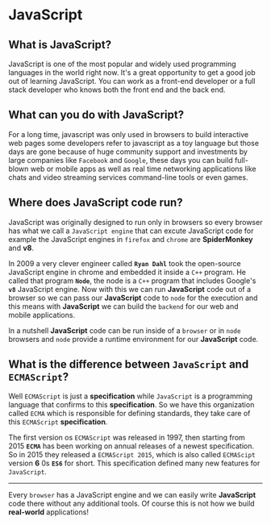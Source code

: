 # JavaScript
## What is JavaScript?
JavaScript is one of the most popular and widely used programming languages in the world right now. It's a great opportunity to get a good job out of learning JavaScript. You can work as a front-end developer or a full stack developer who knows both the front end and the back end.

## What can you do with JavaScript?
For a long time, javascript was only used in browsers to build interactive web pages some developers refer to javascript as a toy language but those days are gone because of huge community support and investments by large companies like `Facebook` and `Google`, these days you can build full-blown web or mobile apps as well as real time networking applications like chats and video streaming services command-line tools or even games.

## Where does JavaScript code run?
JavaScript was originally designed to run only in browsers so every browser has what we call a `JavaScript engine` that can excute JavaScript code for example the JavaScript engines in `firefox` and `chrome` are **SpiderMonkey** and **v8**.

In 2009 a very clever engineer called **`Ryan Dahl`** took the open-source JavaScript engine in chrome and embedded it inside a `C++` program. He called that program **`Node`**, the node is a `C++` program that includes Google's **`v8`** JavaScript engine. Now with this we can run **JavaScript** code out of a browser so we can pass our **JavaScript** code to `node` for the execution and this means with **JavaScript** we can build the `backend` for our web and mobile applications. 

In a nutshell **JavaScript** code can be run inside of a `browser` or in `node` browsers and `node` provide a runtime environment for our **JavaScript** code.

## What is the difference between `JavaScript` and `ECMAScript`?
Well `ECMAScript` is just a **specification** while `JavaScript` is a programming language that confirms to this **specification**. So we have this organization called `ECMA` which is responsible for defining standards, they take care of this `ECMAScript` **specification**.

The first version os `ECMAScript` was released in 1997, then starting from 2015 **`ECMA`** has been working on annual releases of a newest specification. So in 2015 they released a `ECMAScript 2015`, which is also called `ECMAScipt` version **6** 0s **`ES6`** for short. This specification defined many new features for `JavaScript`.

---

Every `browser` has a JavaScript engine and we can easily write **JavaScript** code there without any additional tools. Of course this is not how we build **real-world** applications!


































